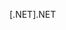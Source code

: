 <span data-ttu-id="a7e2d-101">[.NET]</span><span class="sxs-lookup"><span data-stu-id="a7e2d-101">.NET</span></span>